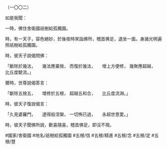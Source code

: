 （一〇〇二）

如是我聞：

一時，佛住舍衛國祇樹給孤獨園。

時，有一天子，容色絕妙，於後夜時來詣佛所，稽首佛足，退坐一面。身諸光明遍照祇樹給孤獨園。

時，彼天子說偈問佛：

「斷除於幾法，　　幾法應棄捨，
而復於幾法，　　增上方便修，
幾聚應超越，　　比丘度駛流。」

爾時，世尊說偈答言：

「斷除五捨五，　　增修於五根，
超越五和合，　　比丘度流淵。」

時，彼天子復說偈言：

「久見婆羅門，　　逮得般涅槃，
一切怖已過，　　永超世恩愛。」

時，彼天子聞佛所說，歡喜隨喜，稽首佛足，即沒不現。

#國家/舍衛國
#地名/祇樹給孤獨園
#五根/信
#五根/精進
#五根/念
#五根/定
#五根/慧
